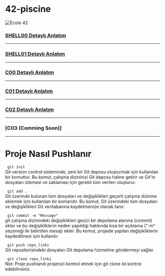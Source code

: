 # 42-piscine

<img src="https://images.frandroid.com/wp-content/uploads/2019/06/g12_ecole-42-2_1512x1512-px.jpg" alt="Ecole 42">

### [SHELL00 Detaylı Anlatım](https://github.com/meteulken/42-piscine/tree/main/Shell00)
---
### [SHELL01 Detaylı Anlatım](https://github.com/meteulken/42-piscine/tree/main/Shell01)
---
### [C00 Detaylı Anlatım](https://github.com/meteulken/42-piscine/tree/main/C00)
---
### [C01 Detaylı Anlatım](https://github.com/meteulken/42-piscine/tree/main/C01)
---
### [C02 Detaylı Anlatım](https://github.com/meteulken/42-piscine/tree/main/C02)
---
### [C03 (Comming Soon)]
---

<h1>Proje Nasıl Pushlanır </h1>


<code> git init </code>
<br> Git version control sisteminde, yeni bir Git deposu oluşturmak için kullanılan bir komuttur. Bu komut, çalışma dizininizi Git deposu haline getirir ve Git'in dosyaları izlemesi ve saklaması için gerekli tüm verileri oluşturur.

<code> git add . </code>
<br> Git üzerinde bulunan tüm dosyaları ve değişiklikleri geçerli çalışma dizinine eklemek için kullanılan bir komandır. Bu komut, Git üzerindeki tüm dosyaları ve değişiklikleri Git veritabanına kaydetmenize olanak tanır.


<code> git commit -m "Message" </code>
<br> git çalışma dizinindeki değişiklikleri geçici bir depolama alanına (commit) ekler ve bu değişikliklerin neden yapıldığı hakkında kısa bir açıklama ("-m" seçeneği ile belirtilen mesaj) ekler. Bu komut, projede yapılan değişikliklerin kaydedilmesi için kullanılır.

<code> git push repo_linki </code>
<br> Git repositorisindeki dosyaları Git depolama hizmetine göndermeyi sağlar.

<code> git clone repo_linki </code>
<br> Not: Proje pushlandı projenizi kontrol etmek için git clone ile kontrol edebilirsiniz.
 
